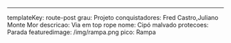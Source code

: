 ---
templateKey: route-post
grau: Projeto
conquistadores: Fred Castro,Juliano Monte Mor
descricao: Via em top rope
nome: Cipó malvado
protecoes: Parada
featuredimage: /img/rampa.png
pico: Rampa